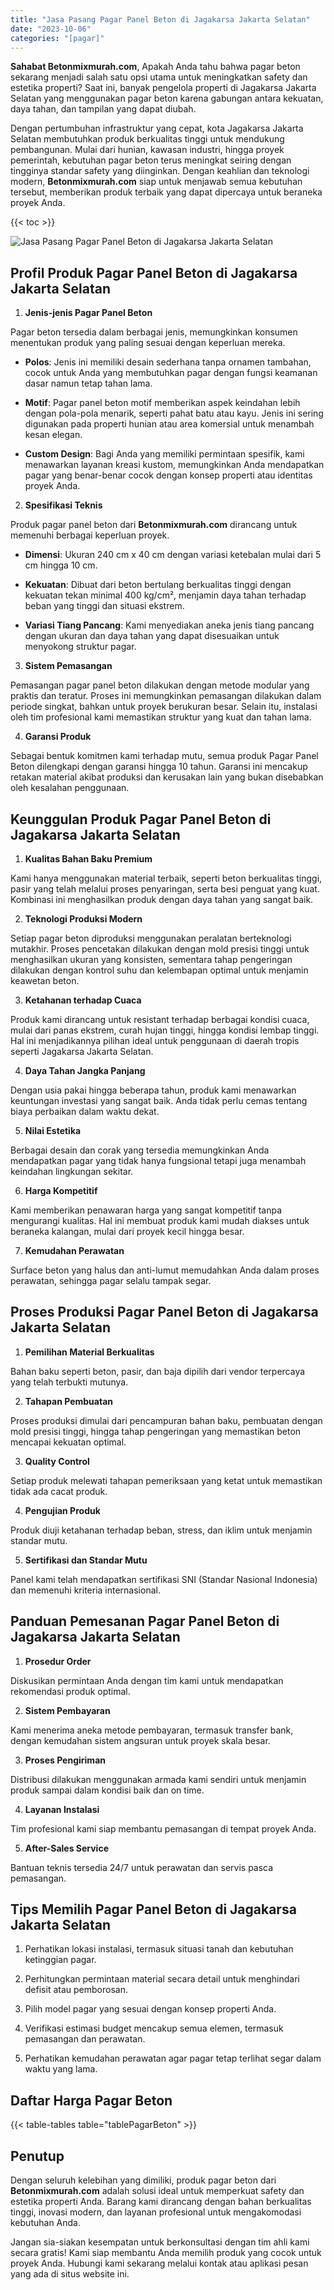 ```yaml
---
title: "Jasa Pasang Pagar Panel Beton di Jagakarsa Jakarta Selatan"
date: "2023-10-06"
categories: "[pagar]"
---
```


**Sahabat Betonmixmurah.com**, Apakah Anda tahu bahwa pagar beton sekarang menjadi salah satu opsi utama untuk meningkatkan safety dan estetika properti? Saat ini, banyak pengelola properti di Jagakarsa Jakarta Selatan yang menggunakan pagar beton karena gabungan antara kekuatan, daya tahan, dan tampilan yang dapat diubah.  

Dengan pertumbuhan infrastruktur yang cepat, kota Jagakarsa Jakarta Selatan membutuhkan produk berkualitas tinggi untuk mendukung pembangunan. Mulai dari hunian, kawasan industri, hingga proyek pemerintah, kebutuhan pagar beton terus meningkat seiring dengan tingginya standar safety yang diinginkan. Dengan keahlian dan teknologi modern, **Betonmixmurah.com** siap untuk menjawab semua kebutuhan tersebut, memberikan produk terbaik yang dapat dipercaya untuk beraneka proyek Anda.

{{< toc >}}

![Jasa Pasang Pagar Panel Beton di Jagakarsa Jakarta Selatan](/images/pagar/pagar-beton-21.jpg)

## Profil Produk Pagar Panel Beton di Jagakarsa Jakarta Selatan

1. **Jenis-jenis Pagar Panel Beton**  

Pagar beton tersedia dalam berbagai jenis, memungkinkan konsumen menentukan produk yang paling sesuai dengan keperluan mereka.  

- **Polos**: Jenis ini memiliki desain sederhana tanpa ornamen tambahan, cocok untuk Anda yang membutuhkan pagar dengan fungsi keamanan dasar namun tetap tahan lama.  

- **Motif**: Pagar panel beton motif memberikan aspek keindahan lebih dengan pola-pola menarik, seperti pahat batu atau kayu. Jenis ini sering digunakan pada properti hunian atau area komersial untuk menambah kesan elegan.  

- **Custom Design**: Bagi Anda yang memiliki permintaan spesifik, kami menawarkan layanan kreasi kustom, memungkinkan Anda mendapatkan pagar yang benar-benar cocok dengan konsep properti atau identitas proyek Anda.  

2. **Spesifikasi Teknis**  

Produk pagar panel beton dari **Betonmixmurah.com** dirancang untuk memenuhi berbagai keperluan proyek.  

- **Dimensi**: Ukuran 240 cm x 40 cm dengan variasi ketebalan mulai dari 5 cm hingga 10 cm.  

- **Kekuatan**: Dibuat dari beton bertulang berkualitas tinggi dengan kekuatan tekan minimal 400 kg/cm², menjamin daya tahan terhadap beban yang tinggi dan situasi ekstrem.  

- **Variasi Tiang Pancang**: Kami menyediakan aneka jenis tiang pancang dengan ukuran dan daya tahan yang dapat disesuaikan untuk menyokong struktur pagar.  

3. **Sistem Pemasangan**  

Pemasangan pagar panel beton dilakukan dengan metode modular yang praktis dan teratur. Proses ini memungkinkan pemasangan dilakukan dalam periode singkat, bahkan untuk proyek berukuran besar. Selain itu, instalasi oleh tim profesional kami memastikan struktur yang kuat dan tahan lama.  

4. **Garansi Produk**  

Sebagai bentuk komitmen kami terhadap mutu, semua produk Pagar Panel Beton dilengkapi dengan garansi hingga 10 tahun. Garansi ini mencakup retakan material akibat produksi dan kerusakan lain yang bukan disebabkan oleh kesalahan penggunaan.

## Keunggulan Produk Pagar Panel Beton di Jagakarsa Jakarta Selatan 

1. **Kualitas Bahan Baku Premium**  

Kami hanya menggunakan material terbaik, seperti beton berkualitas tinggi, pasir yang telah melalui proses penyaringan, serta besi penguat yang kuat. Kombinasi ini menghasilkan produk dengan daya tahan yang sangat baik.  

2. **Teknologi Produksi Modern**  

Setiap pagar beton diproduksi menggunakan peralatan berteknologi mutakhir. Proses pencetakan dilakukan dengan mold presisi tinggi untuk menghasilkan ukuran yang konsisten, sementara tahap pengeringan dilakukan dengan kontrol suhu dan kelembapan optimal untuk menjamin keawetan beton.  

3. **Ketahanan terhadap Cuaca**  

Produk kami dirancang untuk resistant terhadap berbagai kondisi cuaca, mulai dari panas ekstrem, curah hujan tinggi, hingga kondisi lembap tinggi. Hal ini menjadikannya pilihan ideal untuk penggunaan di daerah tropis seperti Jagakarsa Jakarta Selatan.  

4. **Daya Tahan Jangka Panjang**  

Dengan usia pakai hingga beberapa tahun, produk kami menawarkan keuntungan investasi yang sangat baik. Anda tidak perlu cemas tentang biaya perbaikan dalam waktu dekat.  

5. **Nilai Estetika**  

Berbagai desain dan corak yang tersedia memungkinkan Anda mendapatkan pagar yang tidak hanya fungsional tetapi juga menambah keindahan lingkungan sekitar.  

6. **Harga Kompetitif**  

Kami memberikan penawaran harga yang sangat kompetitif tanpa mengurangi kualitas. Hal ini membuat produk kami mudah diakses untuk beraneka kalangan, mulai dari proyek kecil hingga besar.  

7. **Kemudahan Perawatan**  

Surface beton yang halus dan anti-lumut memudahkan Anda dalam proses perawatan, sehingga pagar selalu tampak segar.

## Proses Produksi Pagar Panel Beton di Jagakarsa Jakarta Selatan

1. **Pemilihan Material Berkualitas**  

Bahan baku seperti beton, pasir, dan baja dipilih dari vendor terpercaya yang telah terbukti mutunya.

2. **Tahapan Pembuatan**  

Proses produksi dimulai dari pencampuran bahan baku, pembuatan dengan mold presisi tinggi, hingga tahap pengeringan yang memastikan beton mencapai kekuatan optimal.

3. **Quality Control**  

Setiap produk melewati tahapan pemeriksaan yang ketat untuk memastikan tidak ada cacat produk.

4. **Pengujian Produk**  

Produk diuji ketahanan terhadap beban, stress, dan iklim untuk menjamin standar mutu.

5. **Sertifikasi dan Standar Mutu**  

Panel kami telah mendapatkan sertifikasi SNI (Standar Nasional Indonesia) dan memenuhi kriteria internasional.

## Panduan Pemesanan Pagar Panel Beton di Jagakarsa Jakarta Selatan

1. **Prosedur Order**  

Diskusikan permintaan Anda dengan tim kami untuk mendapatkan rekomendasi produk optimal.

2. **Sistem Pembayaran**  

Kami menerima aneka metode pembayaran, termasuk transfer bank, dengan kemudahan sistem angsuran untuk proyek skala besar.

3. **Proses Pengiriman**  

Distribusi dilakukan menggunakan armada kami sendiri untuk menjamin produk sampai dalam kondisi baik dan on time.

4. **Layanan Instalasi**  

Tim profesional kami siap membantu pemasangan di tempat proyek Anda.

5. **After-Sales Service**  

Bantuan teknis tersedia 24/7 untuk perawatan dan servis pasca pemasangan.

## Tips Memilih Pagar Panel Beton di Jagakarsa Jakarta Selatan

1. Perhatikan lokasi instalasi, termasuk situasi tanah dan kebutuhan ketinggian pagar.  

2. Perhitungkan permintaan material secara detail untuk menghindari defisit atau pemborosan.  

3. Pilih model pagar yang sesuai dengan konsep properti Anda.  

4. Verifikasi estimasi budget mencakup semua elemen, termasuk pemasangan dan perawatan.  

5. Perhatikan kemudahan perawatan agar pagar tetap terlihat segar dalam waktu yang lama.

## Daftar Harga Pagar Beton

{{< table-tables table="tablePagarBeton" >}}

## Penutup

Dengan seluruh kelebihan yang dimiliki, produk pagar beton dari **Betonmixmurah.com** adalah solusi ideal untuk memperkuat safety dan estetika properti Anda. Barang kami dirancang dengan bahan berkualitas tinggi, inovasi modern, dan layanan profesional untuk mengakomodasi kebutuhan Anda.  

Jangan sia-siakan kesempatan untuk berkonsultasi dengan tim ahli kami secara gratis! Kami siap membantu Anda memilih produk yang cocok untuk proyek Anda. Hubungi kami sekarang melalui kontak atau aplikasi pesan yang ada di situs website ini.